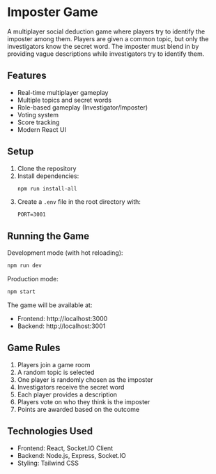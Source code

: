 # Imposter Game

A multiplayer social deduction game where players try to identify the imposter among them. Players are given a common topic, but only the investigators know the secret word. The imposter must blend in by providing vague descriptions while investigators try to identify them.

## Features

- Real-time multiplayer gameplay
- Multiple topics and secret words
- Role-based gameplay (Investigator/Imposter)
- Voting system
- Score tracking
- Modern React UI

## Setup

1. Clone the repository
2. Install dependencies:
   ```bash
   npm run install-all
   ```
3. Create a `.env` file in the root directory with:
   ```
   PORT=3001
   ```

## Running the Game

Development mode (with hot reloading):
```bash
npm run dev
```

Production mode:
```bash
npm start
```

The game will be available at:
- Frontend: http://localhost:3000
- Backend: http://localhost:3001

## Game Rules

1. Players join a game room
2. A random topic is selected
3. One player is randomly chosen as the imposter
4. Investigators receive the secret word
5. Each player provides a description
6. Players vote on who they think is the imposter
7. Points are awarded based on the outcome

## Technologies Used

- Frontend: React, Socket.IO Client
- Backend: Node.js, Express, Socket.IO
- Styling: Tailwind CSS 